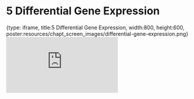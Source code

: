 # 5 Differential Gene Expression
 
{type: iframe, title:5 Differential Gene Expression, width:800, height:600, poster:resources/chapt_screen_images/differential-gene-expression.png}
![](http://science.c-moor.org/miniCURE-RNA-seq/differential-gene-expression.html)
 

 
